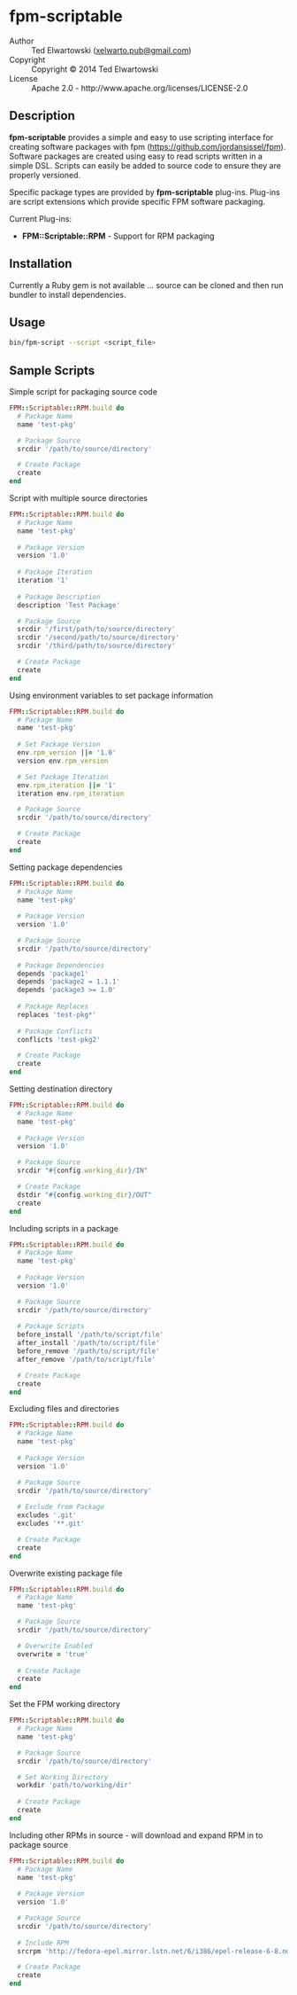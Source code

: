 # fpm-scriptable

<dl>
  <dt>Author</dt><dd>Ted Elwartowski (<a href="mailto:xelwarto.pub@gmail.com">xelwarto.pub@gmail.com</a>)</dd>
  <dt>Copyright</dt><dd>Copyright © 2014 Ted Elwartowski</dd>
  <dt>License</dt><dd>Apache 2.0 - http://www.apache.org/licenses/LICENSE-2.0</dd>
</dl>

## Description

**fpm-scriptable** provides a simple and easy to use scripting interface for creating software packages with fpm (https://github.com/jordansissel/fpm). Software packages are created using easy to read scripts written in a simple DSL. Scripts can easily be added to source code to ensure they are properly versioned.

Specific package types are provided by **fpm-scriptable** plug-ins. Plug-ins are script extensions which provide specific FPM software packaging.

Current Plug-ins:

* **FPM::Scriptable::RPM** - Support for RPM packaging

## Installation

Currently a Ruby gem is not available ... source can be cloned and then run bundler to install dependencies.

## Usage

```bash
bin/fpm-script --script <script_file>
```

## Sample Scripts

Simple script for packaging source code

```ruby
FPM::Scriptable::RPM.build do
  # Package Name
  name 'test-pkg'

  # Package Source 
  srcdir '/path/to/source/directory'

  # Create Package
  create
end
```

Script with multiple source directories

```ruby
FPM::Scriptable::RPM.build do
  # Package Name
  name 'test-pkg'
  
  # Package Version
  version '1.0'
  
  # Package Iteration
  iteration '1'
  
  # Package Description
  description 'Test Package'

  # Package Source
  srcdir '/first/path/to/source/directory'
  srcdir '/second/path/to/source/directory'
  srcdir '/third/path/to/source/directory'

  # Create Package
  create
end
```

Using environment variables to set package information

```ruby
FPM::Scriptable::RPM.build do
  # Package Name
  name 'test-pkg'
  
  # Set Package Version
  env.rpm_version ||= '1.0' 
  version env.rpm_version

  # Set Package Iteration
  env.rpm_iteration ||= '1' 
  iteration env.rpm_iteration

  # Package Source 
  srcdir '/path/to/source/directory'

  # Create Package
  create
end
```

Setting package dependencies

```ruby
FPM::Scriptable::RPM.build do
  # Package Name
  name 'test-pkg'
  
  # Package Version
  version '1.0'

  # Package Source 
  srcdir '/path/to/source/directory'
  
  # Package Dependencies
  depends 'package1'
  depends 'package2 = 1.1.1'
  depends 'package3 >= 1.0'
  
  # Package Replaces
  replaces 'test-pkg*'
  
  # Package Conflicts
  conflicts 'test-pkg2'

  # Create Package
  create
end
```

Setting destination directory

```ruby
FPM::Scriptable::RPM.build do
  # Package Name
  name 'test-pkg'
  
  # Package Version
  version '1.0'

  # Package Source 
  srcdir "#{config.working_dir}/IN"

  # Create Package
  dstdir "#{config.working_dir}/OUT"
  create
end
```

Including scripts in a package

```ruby
FPM::Scriptable::RPM.build do
  # Package Name
  name 'test-pkg'
  
  # Package Version
  version '1.0'

  # Package Source 
  srcdir '/path/to/source/directory'
  
  # Package Scripts
  before_install '/path/to/script/file'
  after_install '/path/to/script/file'
  before_remove '/path/to/script/file'
  after_remove '/path/to/script/file'

  # Create Package
  create
end
```

Excluding files and directories

```ruby
FPM::Scriptable::RPM.build do
  # Package Name
  name 'test-pkg'
  
  # Package Version
  version '1.0'

  # Package Source 
  srcdir '/path/to/source/directory'
  
  # Exclude from Package
  excludes '.git'
  excludes '**.git'

  # Create Package
  create
end
```

Overwrite existing package file

```ruby
FPM::Scriptable::RPM.build do
  # Package Name
  name 'test-pkg'

  # Package Source 
  srcdir '/path/to/source/directory'

  # Overwrite Enabled
  overwrite = 'true'
  
  # Create Package
  create
end
```

Set the FPM working directory

```ruby
FPM::Scriptable::RPM.build do
  # Package Name
  name 'test-pkg'

  # Package Source 
  srcdir '/path/to/source/directory'

  # Set Working Directory
  workdir 'path/to/working/dir'
  
  # Create Package
  create
end
```

Including other RPMs in source - will download and expand RPM in to package source

```ruby
FPM::Scriptable::RPM.build do
  # Package Name
  name 'test-pkg'
  
  # Package Version
  version '1.0'

  # Package Source 
  srcdir '/path/to/source/directory'
  
  # Include RPM
  srcrpm 'http://fedora-epel.mirror.lstn.net/6/i386/epel-release-6-8.noarch.rpm'

  # Create Package
  create
end
```
